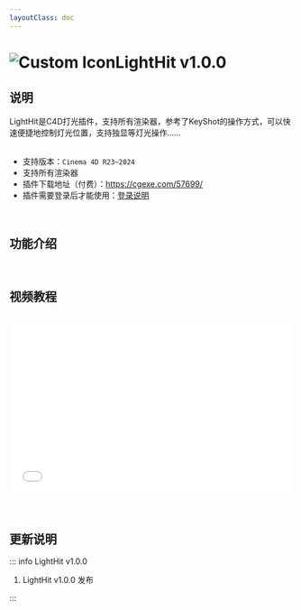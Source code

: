 ```yaml
---
layoutClass: doc
---
```


<script setup>
import MNavLinks from '../components/MNavLinks.vue'

import { NAV_DATA } from '../LightHit-data'
</script>

# <span class="h1-icon"><img src="/img/LightHit.webp" alt="Custom Icon"></span>LightHit v1.0.0

## 说明
LightHit是C4D打光插件，支持所有渲染器，参考了KeyShot的操作方式，可以快速便捷地控制灯光位置，支持独显等灯光操作……
<br />
<br />
- 支持版本：`Cinema 4D R23~2024`
- 支持所有渲染器
- 插件下载地址（付费）：https://cgexe.com/57699/
- 插件需要登录后才能使用：[登录说明](01-lighthit-license)


<br />

## 功能介绍
<MNavLinks v-for="{title, items} in NAV_DATA" :title="title" :items="items"/>


<br />

## 视频教程
<br />

<div style="position: relative; padding: 30% 45%;">
<iframe style="position: absolute; width: 100%; height: 100%; left: 0; top: 0;" src="//player.bilibili.com/player.html?isOutside=true&aid=113074358976807&bvid=BV1HyHxesEqj&cid=25725045672&p=1&autoplay=0;"  scrolling="no" border="0" frameborder="no" framespacing="0" allowfullscreen="true"></iframe>
</div>


<br />

<br />

## 更新说明

::: info LightHit v1.0.0<Badge type="danger" text="发布" />
1. LightHit v1.0.0 发布

:::



<br />
<br />

